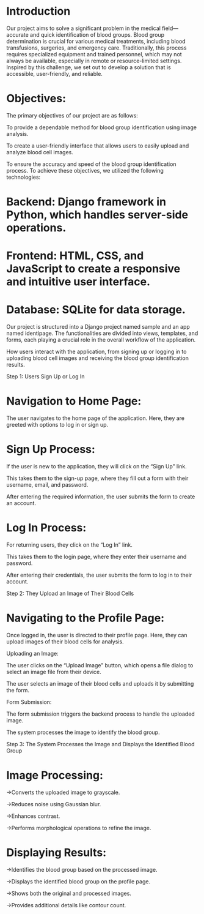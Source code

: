 # Introduction
Our project aims to solve a significant problem in the medical field—accurate and quick identification of blood groups. Blood group determination is crucial for various medical treatments, including blood transfusions, surgeries, and emergency care. Traditionally, this process requires specialized equipment and trained personnel, which may not always be available, especially in remote or resource-limited settings. Inspired by this challenge, we set out to develop a solution that is accessible, user-friendly, and reliable.

# Objectives:

The primary objectives of our project are as follows:

To provide a dependable method for blood group identification using image analysis.

To create a user-friendly interface that allows users to easily upload and analyze blood cell images.

To ensure the accuracy and speed of the blood group identification process.
To achieve these objectives, we utilized the following technologies:

# Backend: Django framework in Python, which handles server-side operations.

# Frontend: HTML, CSS, and JavaScript to create a responsive and intuitive user interface.

# Database: SQLite for data storage.

Our project is structured into a Django project named sample and an app named identipage. The functionalities are divided into views, templates, and forms, each playing a crucial role in the overall workflow of the application.


How users interact with the application, from signing up or logging in to uploading blood cell images and receiving the blood group identification results.


Step 1: Users Sign Up or Log In

# Navigation to Home Page:

The user navigates to the home page of the application. Here, they are greeted with options to log in or sign up.

# Sign Up Process:

If the user is new to the application, they will click on the “Sign Up” link.

This takes them to the sign-up page, where they fill out a form with their username, email, and password.

After entering the required information, the user submits the form to create an account.

# Log In Process:

For returning users, they click on the “Log In” link.

This takes them to the login page, where they enter their username and password.

After entering their credentials, the user submits the form to log in to their account.


Step 2: They Upload an Image of Their Blood Cells

# Navigating to the Profile Page:

Once logged in, the user is directed to their profile page. Here, they can upload images of their blood cells for analysis.

Uploading an Image:

The user clicks on the “Upload Image” button, which opens a file dialog to select an image file from their device.

The user selects an image of their blood cells and uploads it by submitting the form.

Form Submission:

The form submission triggers the backend process to handle the uploaded image.

The system processes the image to identify the blood group.


Step 3: The System Processes the Image and Displays the Identified Blood Group

# Image Processing:

->Converts the uploaded image to grayscale.

->Reduces noise using Gaussian blur.

->Enhances contrast.

->Performs morphological operations to refine the image.

# Displaying Results:

->Identifies the blood group based on the processed image.

->Displays the identified blood group on the profile page.

->Shows both the original and processed images.

->Provides additional details like contour count.
